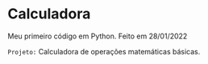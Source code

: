 # Calculadora
Meu primeiro código em Python.
Feito em 28/01/2022

`Projeto:` Calculadora de operações matemáticas básicas.
